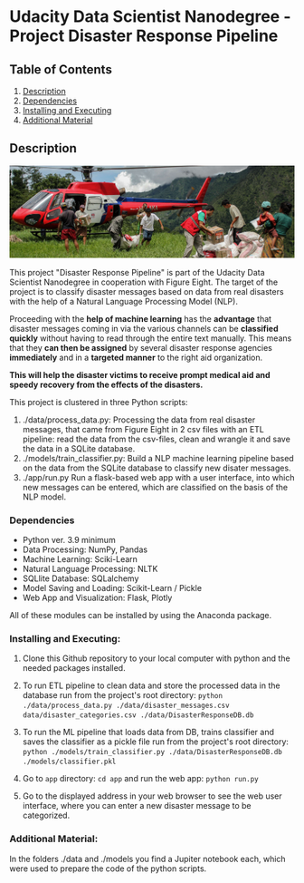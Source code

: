 # Udacity Data Scientist Nanodegree - Project Disaster Response Pipeline

## Table of Contents
1. [Description](#description)
2. [Dependencies](#dependencies)
3. [Installing and Executing](#execution)
3. [Additional Material](#additional)

<a name="descripton"></a>
## Description


![Alt-Text](./pic/help.jpg)



This project "Disaster Response Pipeline" is part of the Udacity Data Scientist Nanodegree in cooperation with Figure Eight.
The target of the project is to classify disaster messages based on data from real disasters with the help of a Natural Language Processing Model (NLP).

Proceeding with the **help of machine learning** has the **advantage** that disaster messages coming in via the various channels can be **classified quickly** without having to read through the entire text manually. This means that they **can then be assigned** by several disaster response agencies **immediately** and in a **targeted manner** to the right aid organization.

**This will help the disaster victims to receive prompt medical aid and speedy recovery from the effects of the disasters.**



This project is clustered in three Python scripts:

1. ./data/process_data.py:
Processing the data from real disaster messages, that came from Figure Eight in 2 csv files with an ETL pipeline: read the data from the csv-files, clean and wrangle it and save the data in a SQLite database.
2. ./models/train_classifier.py:
Build a NLP machine learning pipeline based on the data from the SQLite database to classify new disater messages.  
3. ./app/run.py
Run a flask-based web app with a user interface, into which new messages can be entered, which are classified on the basis of the NLP model.

<a name="dependencies"></a>
### Dependencies

* Python ver. 3.9 minimum
* Data Processing: NumPy, Pandas
* Machine Learning: Sciki-Learn
* Natural Language Processing: NLTK
* SQLlite Database: SQLalchemy
* Model Saving and Loading: Scikit-Learn / Pickle
* Web App and Visualization: Flask, Plotly

All of these modules can be installed by using the Anaconda package.

<a name="execution"></a>
### Installing and Executing:

1. Clone this Github repository to your local computer with python and the needed packages installed.

2. To run ETL pipeline to clean data and store the processed data in the database run from the project's root directory:
        `python ./data/process_data.py ./data/disaster_messages.csv data/disaster_categories.csv ./data/DisasterResponseDB.db`
3. To run the ML pipeline that loads data from DB, trains classifier and saves the classifier as a pickle file run from the project's root directory:
        `python ./models/train_classifier.py ./data/DisasterResponseDB.db ./models/classifier.pkl`

4. Go to `app` directory: `cd app` and run the web app: `python run.py`

5. Go to the displayed address in your web browser to see the web user interface, where you can enter a new disaster message to be categorized.

<a name="additional"></a>
### Additional Material:

In the folders ./data and ./models you find a Jupiter notebook each, which were used to prepare the code of the python scripts.
